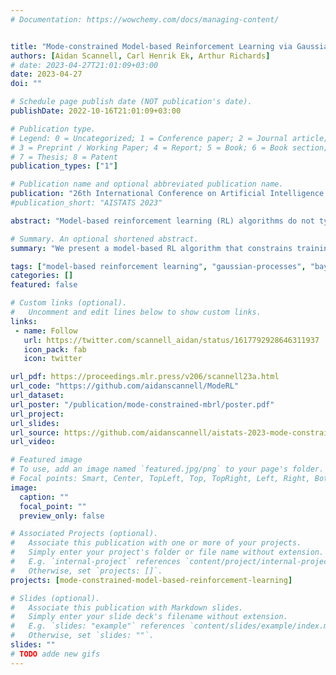 ```yaml
---
# Documentation: https://wowchemy.com/docs/managing-content/


title: "Mode-constrained Model-based Reinforcement Learning via Gaussian Processes"
authors: [Aidan Scannell, Carl Henrik Ek, Arthur Richards]
# date: 2023-04-27T21:01:09+03:00
date: 2023-04-27
doi: ""

# Schedule page publish date (NOT publication's date).
publishDate: 2022-10-16T21:01:09+03:00

# Publication type.
# Legend: 0 = Uncategorized; 1 = Conference paper; 2 = Journal article;
# 3 = Preprint / Working Paper; 4 = Report; 5 = Book; 6 = Book section;
# 7 = Thesis; 8 = Patent
publication_types: ["1"]

# Publication name and optional abbreviated publication name.
publication: "26th International Conference on Artificial Intelligence and Statistics (AISTATS)"
#publication_short: "AISTATS 2023"

abstract: "Model-based reinforcement learning (RL) algorithms do not typically consider environments with multiple dynamic modes, where it is beneficial to avoid inoperable or undesirable modes. We present a model-based RL algorithm that constrains training to a single dynamic mode with high probability. This is a difficult problem because the mode constraint is a hidden variable associated with the environment's dynamics. As such, it is 1) unknown a priori and 2) we do not observe its output from the environment, so cannot learn it with supervised learning. We present a nonparametric dynamic model which learns the mode constraint alongside the dynamic modes. Importantly, it learns latent structure that our planning scheme leverages to 1) enforce the mode constraint with high probability, and 2) escape local optima induced by the mode constraint. We validate our method by showing that it can solve a simulated quadcopter navigation task whilst providing a level of constraint satisfaction both during and after training."

# Summary. An optional shortened abstract.
summary: "We present a model-based RL algorithm that constrains training to a single dynamic mode with high probability. This is a difficult problem because the mode constraint is a hidden variable associated with the environment's dynamics. As such, it is 1) unknown a priori and 2) we do not observe its output from the environment, so cannot learn it with supervised learning."

tags: ["model-based reinforcement learning", "gaussian-processes", "bayesian-inference", "variational-inference", "machine-learning", "approximate-inference"]
categories: []
featured: false

# Custom links (optional).
#   Uncomment and edit lines below to show custom links.
links:
 - name: Follow
   url: https://twitter.com/scannell_aidan/status/1617792928646311937
   icon_pack: fab
   icon: twitter

url_pdf: https://proceedings.mlr.press/v206/scannell23a.html
url_code: "https://github.com/aidanscannell/ModeRL"
url_dataset:
url_poster: "/publication/mode-constrained-mbrl/poster.pdf"
url_project:
url_slides:
url_source: https://github.com/aidanscannell/aistats-2023-mode-constrained-model-based-rl
url_video:

# Featured image
# To use, add an image named `featured.jpg/png` to your page's folder. 
# Focal points: Smart, Center, TopLeft, Top, TopRight, Left, Right, BottomLeft, Bottom, BottomRight.
image:
  caption: ""
  focal_point: ""
  preview_only: false

# Associated Projects (optional).
#   Associate this publication with one or more of your projects.
#   Simply enter your project's folder or file name without extension.
#   E.g. `internal-project` references `content/project/internal-project/index.md`.
#   Otherwise, set `projects: []`.
projects: [mode-constrained-model-based-reinforcement-learning]

# Slides (optional).
#   Associate this publication with Markdown slides.
#   Simply enter your slide deck's filename without extension.
#   E.g. `slides: "example"` references `content/slides/example/index.md`.
#   Otherwise, set `slides: ""`.
slides: ""
# TODO adde new gifs
---
```

<!-- ## Experiments -->
<!-- Here we show visualisations of our experiments in the simulated quadcopter navigation problem. -->


<!-- <table class=".table" style="width:100%"> -->
<!--   <thead> -->
<!--   <tr> -->
<!--     <td>Experiment</td> -->
<!--     <td>Description</td> -->
<!--     </tr> -->
<!--   </thead> -->
<!--   <tbody> -->
<!--   <tr> -->
<!--     <td style="width:10%"> -->
<!-- {{< figure src="/mode-constrained-mbrl/greedy-no-constraint.gif" caption="<b>Greedy exploitation without mode constraint</b>" >}}</td> -->
<!--     <\!-- <td><img src="http://localhost:1313/publications/mode-constrained-mbrl/greedy-no-constraint.gif" alt="Greedy exploitation without mode constraint"></td> -\-> -->
<!--     <td style="width:10%"> -->
<!--      We are not able to solve our δ-mode-constrained navigation problem with the greedy exploitation strategy becaue it leaves the desired dynamics mode.</td> -->
<!--   </tr> -->
<!--   <tr> -->
<!--     <td style="width:10%"> -->
<!-- {{< figure src="/mode-constrained-mbrl/greedy-with-constraint.gif" caption="<b>Greedy exploitation with mode constraint</b>" >}}</td> -->
<!--     <td style="width:10%"> -->
<!--     Adding the δ-mode-constraint to the greedy exploitation strategy is still not able to solve our δ-mode-constrained navigation problem. This is because the optimisation gets stuck at a local optima induced by the constraint. -->
<!--      </td> -->
<!--   </tr> -->
<!--   <tr> -->
<!--     <td style="width:10%"> -->
<!-- {{< figure src="/mode-constrained-mbrl/moderl-exploration.gif" caption="<b>ModeRL (ours)</b>" >}}</td> -->
<!--     <td style="width:10%"> -->
<!--     Our strategy successfully solves our δ-mode-constrained navigation problem by augmenting the greedy exploitation objective with an intrinsic motivation term. Our intrinsic motivation uses the epistmic uncertainty associated with the learned mode constraint to escape local optima induced by the constraint. -->
<!--      </td> -->
<!--   </tr> -->
<!--   <tr> -->
<!--     <td style="width:10%"> -->
<!-- {{< figure src="/mode-constrained-mbrl/aleatoric-uncertainty.gif" caption="<b>Aleatoric uncertainty (ablation)</b>" >}}</td> -->
<!--     <td style="width:10%"> -->
<!-- Here we show the importance of using only the epistemic uncertainty for exploration. This experiment augmented the greedy objective with the entropy of the mode indicator variable. It cannot escape the local optimum induced by the mode constraint because the mode indicator variable's entropy is <b>always</b> high at the mode boundary. This motivated formulating a dynamics model which can disentangle the sources of uncertainty in the mode constraint. -->
<!--      </td> -->
<!--   </tr> -->
<!--   <tr> -->
<!--     <td style="width:10%"> -->
<!-- {{< figure src="/mode-constrained-mbrl/myopic-moderl.gif" caption="<b>Myopic exploration (ablation)</b>" >}}</td> -->
<!--     <td style="width:10%"> -->
<!--     Finally, we motivate why our intrinsic motivatin term considers the joint entroy over a trajectory, instead of summing the entropy at each time step (as is often seen in the literature). This experiment formulated the intrinsic motivation term as the sum of the gating function entropy at each time step. That is, it assumed each time step is independent and did not consider the information gain over an entire trajectory, i.e. the exploration is myopic (aka shortsighted). -->
<!--      </td> -->
<!--   </tr> -->
<!--   </tbody> -->
<!-- </table> -->


